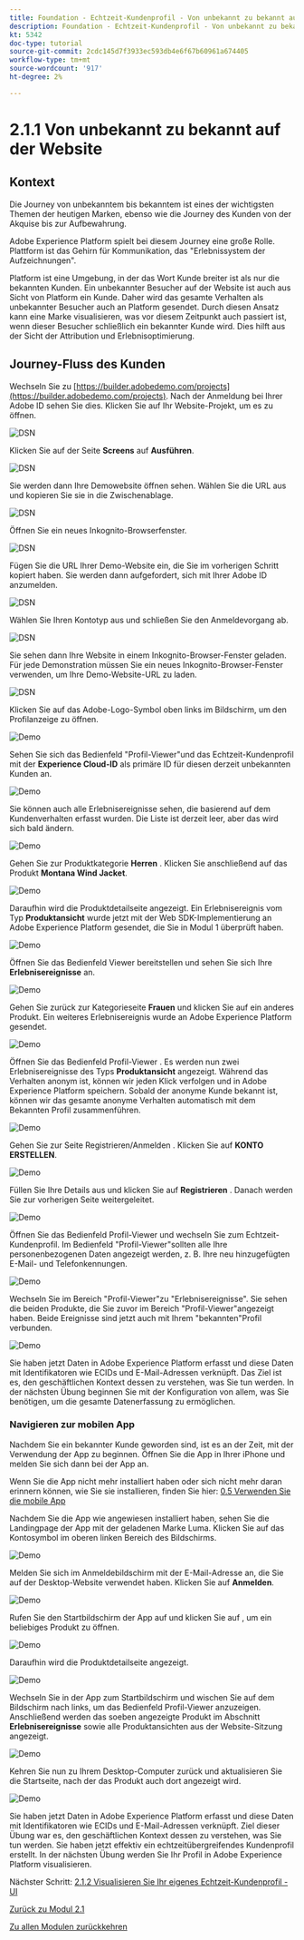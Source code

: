 ```yaml
---
title: Foundation - Echtzeit-Kundenprofil - Von unbekannt zu bekannt auf der Website
description: Foundation - Echtzeit-Kundenprofil - Von unbekannt zu bekannt auf der Website
kt: 5342
doc-type: tutorial
source-git-commit: 2cdc145d7f3933ec593db4e6f67b60961a674405
workflow-type: tm+mt
source-wordcount: '917'
ht-degree: 2%

---
```


# 2.1.1 Von unbekannt zu bekannt auf der Website

## Kontext

Die Journey von unbekanntem bis bekanntem ist eines der wichtigsten Themen der heutigen Marken, ebenso wie die Journey des Kunden von der Akquise bis zur Aufbewahrung.

Adobe Experience Platform spielt bei diesem Journey eine große Rolle. Plattform ist das Gehirn für Kommunikation, das &quot;Erlebnissystem der Aufzeichnungen&quot;.

Platform ist eine Umgebung, in der das Wort Kunde breiter ist als nur die bekannten Kunden. Ein unbekannter Besucher auf der Website ist auch aus Sicht von Platform ein Kunde. Daher wird das gesamte Verhalten als unbekannter Besucher auch an Platform gesendet. Durch diesen Ansatz kann eine Marke visualisieren, was vor diesem Zeitpunkt auch passiert ist, wenn dieser Besucher schließlich ein bekannter Kunde wird. Dies hilft aus der Sicht der Attribution und Erlebnisoptimierung.

## Journey-Fluss des Kunden

Wechseln Sie zu [https://builder.adobedemo.com/projects](https://builder.adobedemo.com/projects). Nach der Anmeldung bei Ihrer Adobe ID sehen Sie dies. Klicken Sie auf Ihr Website-Projekt, um es zu öffnen.

![DSN](../../gettingstarted/gettingstarted/images/web8.png)

Klicken Sie auf der Seite **Screens** auf **Ausführen**.

![DSN](../../gettingstarted/gettingstarted/images/web2.png)

Sie werden dann Ihre Demowebsite öffnen sehen. Wählen Sie die URL aus und kopieren Sie sie in die Zwischenablage.

![DSN](../../gettingstarted/gettingstarted/images/web3.png)

Öffnen Sie ein neues Inkognito-Browserfenster.

![DSN](../../gettingstarted/gettingstarted/images/web4.png)

Fügen Sie die URL Ihrer Demo-Website ein, die Sie im vorherigen Schritt kopiert haben. Sie werden dann aufgefordert, sich mit Ihrer Adobe ID anzumelden.

![DSN](../../gettingstarted/gettingstarted/images/web5.png)

Wählen Sie Ihren Kontotyp aus und schließen Sie den Anmeldevorgang ab.

![DSN](../../gettingstarted/gettingstarted/images/web6.png)

Sie sehen dann Ihre Website in einem Inkognito-Browser-Fenster geladen. Für jede Demonstration müssen Sie ein neues Inkognito-Browser-Fenster verwenden, um Ihre Demo-Website-URL zu laden.

![DSN](../../gettingstarted/gettingstarted/images/web7.png)

Klicken Sie auf das Adobe-Logo-Symbol oben links im Bildschirm, um den Profilanzeige zu öffnen.

![Demo](../../datacollection/module1.2/images/pv1.png)

Sehen Sie sich das Bedienfeld &quot;Profil-Viewer&quot;und das Echtzeit-Kundenprofil mit der **Experience Cloud-ID** als primäre ID für diesen derzeit unbekannten Kunden an.

![Demo](../../datacollection/module1.2/images/pv2.png)

Sie können auch alle Erlebnisereignisse sehen, die basierend auf dem Kundenverhalten erfasst wurden. Die Liste ist derzeit leer, aber das wird sich bald ändern.

![Demo](../../datacollection/module1.2/images/pv3.png)

Gehen Sie zur Produktkategorie **Herren** . Klicken Sie anschließend auf das Produkt **Montana Wind Jacket**.

![Demo](../../datacollection/module1.2/images/pv4.png)

Daraufhin wird die Produktdetailseite angezeigt. Ein Erlebnisereignis vom Typ **Produktansicht** wurde jetzt mit der Web SDK-Implementierung an Adobe Experience Platform gesendet, die Sie in Modul 1 überprüft haben.

![Demo](../../datacollection/module1.2/images/pv5.png)

Öffnen Sie das Bedienfeld Viewer bereitstellen und sehen Sie sich Ihre **Erlebnisereignisse** an.

![Demo](../../datacollection/module1.2/images/pv6.png)

Gehen Sie zurück zur Kategorieseite **Frauen** und klicken Sie auf ein anderes Produkt. Ein weiteres Erlebnisereignis wurde an Adobe Experience Platform gesendet.

![Demo](../../datacollection/module1.2/images/pv7.png)

Öffnen Sie das Bedienfeld Profil-Viewer . Es werden nun zwei Erlebnisereignisse des Typs **Produktansicht** angezeigt. Während das Verhalten anonym ist, können wir jeden Klick verfolgen und in Adobe Experience Platform speichern. Sobald der anonyme Kunde bekannt ist, können wir das gesamte anonyme Verhalten automatisch mit dem Bekannten Profil zusammenführen.

![Demo](../../datacollection/module1.2/images/pv8.png)

Gehen Sie zur Seite Registrieren/Anmelden . Klicken Sie auf **KONTO ERSTELLEN**.

![Demo](../../datacollection/module1.2/images/pv9.png)

Füllen Sie Ihre Details aus und klicken Sie auf **Registrieren** . Danach werden Sie zur vorherigen Seite weitergeleitet.

![Demo](../../datacollection/module1.2/images/pv10.png)

Öffnen Sie das Bedienfeld Profil-Viewer und wechseln Sie zum Echtzeit-Kundenprofil. Im Bedienfeld &quot;Profil-Viewer&quot;sollten alle Ihre personenbezogenen Daten angezeigt werden, z. B. Ihre neu hinzugefügten E-Mail- und Telefonkennungen.

![Demo](../../datacollection/module1.2/images/pv11.png)

Wechseln Sie im Bereich &quot;Profil-Viewer&quot;zu &quot;Erlebnisereignisse&quot;. Sie sehen die beiden Produkte, die Sie zuvor im Bereich &quot;Profil-Viewer&quot;angezeigt haben. Beide Ereignisse sind jetzt auch mit Ihrem &quot;bekannten&quot;Profil verbunden.

![Demo](../../datacollection/module1.2/images/pv12.png)

Sie haben jetzt Daten in Adobe Experience Platform erfasst und diese Daten mit Identifikatoren wie ECIDs und E-Mail-Adressen verknüpft. Das Ziel ist es, den geschäftlichen Kontext dessen zu verstehen, was Sie tun werden. In der nächsten Übung beginnen Sie mit der Konfiguration von allem, was Sie benötigen, um die gesamte Datenerfassung zu ermöglichen.

### Navigieren zur mobilen App

Nachdem Sie ein bekannter Kunde geworden sind, ist es an der Zeit, mit der Verwendung der App zu beginnen. Öffnen Sie die App in Ihrer iPhone und melden Sie sich dann bei der App an.

Wenn Sie die App nicht mehr installiert haben oder sich nicht mehr daran erinnern können, wie Sie sie installieren, finden Sie hier: [0.5 Verwenden Sie die mobile App](../../gettingstarted/gettingstarted/ex5.md)

Nachdem Sie die App wie angewiesen installiert haben, sehen Sie die Landingpage der App mit der geladenen Marke Luma. Klicken Sie auf das Kontosymbol im oberen linken Bereich des Bildschirms.

![Demo](./images/app_hp.png)

Melden Sie sich im Anmeldebildschirm mit der E-Mail-Adresse an, die Sie auf der Desktop-Website verwendet haben. Klicken Sie auf **Anmelden**.

![Demo](./images/app_acc.png)

Rufen Sie den Startbildschirm der App auf und klicken Sie auf , um ein beliebiges Produkt zu öffnen.

![Demo](./images/app_hp.png)

Daraufhin wird die Produktdetailseite angezeigt.

![Demo](./images/app_carst.png)

Wechseln Sie in der App zum Startbildschirm und wischen Sie auf dem Bildschirm nach links, um das Bedienfeld Profil-Viewer anzuzeigen. Anschließend werden das soeben angezeigte Produkt im Abschnitt **Erlebnisereignisse** sowie alle Produktansichten aus der Website-Sitzung angezeigt.

![Demo](./images/app_after_carst.png)

Kehren Sie nun zu Ihrem Desktop-Computer zurück und aktualisieren Sie die Startseite, nach der das Produkt auch dort angezeigt wird.

![Demo](./images/lb_x_aftermobile.png)

Sie haben jetzt Daten in Adobe Experience Platform erfasst und diese Daten mit Identifikatoren wie ECIDs und E-Mail-Adressen verknüpft. Ziel dieser Übung war es, den geschäftlichen Kontext dessen zu verstehen, was Sie tun werden. Sie haben jetzt effektiv ein echtzeitübergreifendes Kundenprofil erstellt. In der nächsten Übung werden Sie Ihr Profil in Adobe Experience Platform visualisieren.

Nächster Schritt: [2.1.2 Visualisieren Sie Ihr eigenes Echtzeit-Kundenprofil - UI](./ex2.md)

[Zurück zu Modul 2.1](./real-time-customer-profile.md)

[Zu allen Modulen zurückkehren](../../../overview.md)

